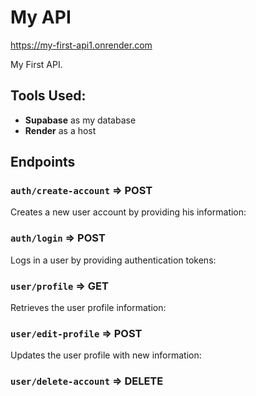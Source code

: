 # My API
https://my-first-api1.onrender.com

My First API.

## Tools Used: 
* **Supabase** as my database
* **Render** as a host

## Endpoints

### `auth/create-account` => POST

Creates a new user account by providing his information:


### `auth/login` => POST

Logs in a user by providing authentication tokens:


### `user/profile` => GET

Retrieves the user profile information:

### `user/edit-profile` => POST

Updates the user profile with new information:

### `user/delete-account` => DELETE

